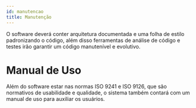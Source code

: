 ```yaml
---
id: manutencao
title: Manutenção
---
```


O software deverá conter arquitetura documentada e uma folha de estilo padronizando o código, além disso ferramentas de análise de código e testes irão garantir um
código manutenível e evolutivo.


# Manual de Uso

Além do software estar nas normas ISO 9241 e ISO 9126, que são normativos de
usabilidade e qualidade, o sistema também contará com um manual de uso para auxiliar
os usuários.

